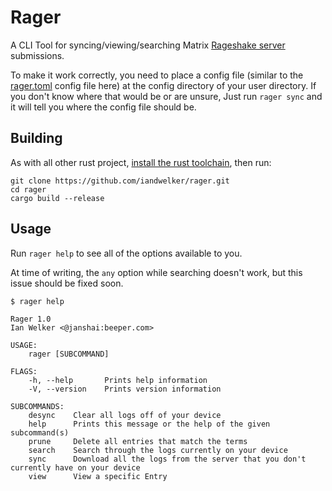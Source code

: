 # Rager

A CLI Tool for syncing/viewing/searching Matrix [Rageshake server](https://github.com/matrix-org/rageshake) submissions.

To make it work correctly, you need to place a config file (similar to the [rager.toml](./rager.toml) config file here) at the config directory of your user directory. If you don't know where that would be or are unsure, Just run `rager sync` and it will tell you where the config file should be.

## Building
As with all other rust project, [install the rust toolchain](https://rustup.rs), then run:

```
git clone https://github.com/iandwelker/rager.git
cd rager
cargo build --release
```

## Usage
Run `rager help` to see all of the options available to you.

At time of writing, the `any` option while searching doesn't work, but this issue should be fixed soon.

```
$ rager help

Rager 1.0
Ian Welker <@janshai:beeper.com>

USAGE:
    rager [SUBCOMMAND]

FLAGS:
    -h, --help       Prints help information
    -V, --version    Prints version information

SUBCOMMANDS:
    desync    Clear all logs off of your device
    help      Prints this message or the help of the given subcommand(s)
    prune     Delete all entries that match the terms
    search    Search through the logs currently on your device
    sync      Download all the logs from the server that you don't currently have on your device
    view      View a specific Entry

```
